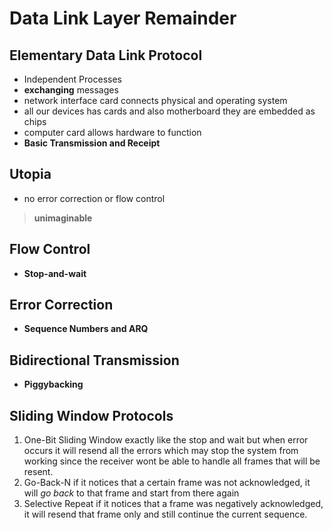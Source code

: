 # Data Link Layer Remainder
## Elementary Data Link Protocol
- Independent Processes
- **exchanging** messages
- network interface card connects physical and operating system
- all our devices has cards and also motherboard they are embedded as chips
- computer card allows hardware to function
- **Basic Transmission and Receipt**
## Utopia
- no error correction or flow control
> **unimaginable**
## Flow Control
- **Stop-and-wait**
## Error Correction
- **Sequence Numbers and ARQ**
## Bidirectional Transmission
- **Piggybacking**
## Sliding Window Protocols
1. One-Bit Sliding Window
exactly like the stop and wait but when error occurs it will resend all the errors which may stop the system from working since the receiver wont be able to handle all frames that will be resent.
2. Go-Back-N
if it notices that a certain frame was not acknowledged, it will *go back* to that frame and start from there again
3. Selective Repeat
if it notices that a frame was negatively acknowledged, it will resend that frame only and still continue the current sequence.